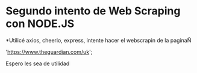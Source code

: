 # Segundo intento de Web Scraping con NODE.JS

*Utilicé  axios, cheerio, express, intente hacer el webscrapin de la paginaÑ

'https://www.theguardian.com/uk';


Espero les sea de utilidad




